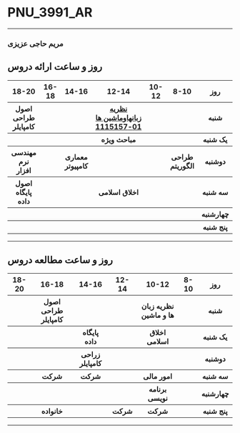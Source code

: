 # PNU_3991_AR

--------------
### مریم حاجی عزیزی
## روز و ساعت ارائه دروس

<table style="width:100%">
  <tr>
    <th>18-20</th>
    <th>16-18</th>
    <th>14-16</th>
    <th>12-14</th>
    <th>10-12</th>
    <th>8-10</th>
    <th>روز</th>
  </tr>
  <tr>
    <th>اصول طراحی کامپایلر</th>
    <th></th>
    <th></th>
    <th><a href="https://github.com/AliRazavi-edu/PNU_3991/tree/master/_BSc/Theory-of-Languages-and-Machines" >نظريه زبانهاوماشين ها 01-1115157</a></th>
    <th></th>
    <th></th>
    <th>شنبه</th>
  </tr>
   <tr>
    <th></th>
    <th></th>
    <th></th>
    <th>مباحث ویژه</th>
    <th></th>
    <th></th>
    <th>یک شنبه</th>
  </tr>
   <tr>
     <th>مهندسی نرم افزار</th>
     <th></th>
     <th>معماری کامپیوتر</th>
     <th></th>
     <th></th>
     <th>طراحی الگوریتم</th>   
    <th>دوشنبه</th>
  </tr>
   <tr>
    <th>اصول پایگاه داده</th>
    <th></th>
    <th></th>
    <th>اخلاق اسلامی</th>
    <th></th>
    <th></th>
    <th>سه شنبه</th>
  </tr>
   <tr>
    <th></th>
    <th></th>
    <th></th>
    <th></th>
    <th></th>
    <th></th>
    <th>چهارشنبه</th>
  </tr>
   <tr>
    <th></th>
    <th></th>
    <th></th>
    <th></th>
    <th></th>
    <th></th>
    <th>پنج شنبه</th>
  </tr>
</table>

--------------
## روز و ساعت مطالعه دروس

<table style="width:100%">
  <tr>
    <th>18-20</th>
    <th >16-18</th>
    <th >14-16</th>
    <th >12-14</th>
    <th>10-12</th>
    <th>8-10</th>
    <th>روز</th>
  </tr>
  <tr>
    <th></th>
    <th >اصول طراحی کامپایلر</th>
    <th ></th>
    <th ></th>
    <th>نظریه زبان ها و ماشین</th>
    <th></th>
    <th>شنبه</th>
  </tr>
   <tr>
    <th></th>
    <th ></th>
    <th >پایگاه داده</th>
    <th ></th>
    <th>اخلاق اسلامی</th>
    <th ></th>
    <th>یک شنبه</th>
  </tr>
   <tr>
    <th></th>
     <th ></th>
     <th >زراحی کامپایلر</th>
     <th></th>
    <th></th>
    <th></th>   
    <th>دوشنبه</th>
  </tr>
   <tr>
    <th></th>
    <th >شرکت</th>
    <th >شرکت</th>
    <th></th>
    <th>امور مالی</th>
    <th ></th>
    <th>سه شنبه</th>
  </tr>
   <tr>
    <th></th>
    <th ></th>
    <th ></th>
    <th></th>
    <th>برنامه نویسی</th>
    <th ></th>
    <th>چهارشنبه</th>
  </tr>
   <tr>
    <th></th>
   <th >خانواده</th>
    <th ></th>
     <th >شرکت</th>
     <th >شرکت</th>
     <th></th>
    <th>پنج شنبه</th>
  </tr>
</table>

--------------
